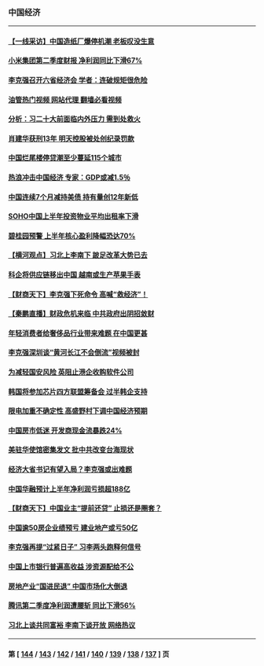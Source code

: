 ### 中国经济
---
#### [【一线采访】中国造纸厂爆停机潮 老板叹没生意](../../pages/ncid283/n13806400.md?08201645) 
#### [小米集团第二季度财报 净利润同比下滑67%](../../pages/ncid283/n13806210.md?08201645) 
#### [李克强召开六省经济会 学者：连破规矩很危险](../../pages/ncid283/n13806007.md?08201645) 
#### [油管热门视频 网站代理 翻墙必看视频](http://209.222.30.114:81/youtube.html?08201645)
#### [分析：习二十大前面临内外压力 需到处救火](../../pages/ncid283/n13805569.md?08201645) 
#### [肖建华获刑13年 明天控股被处创纪录罚款](../../pages/ncid283/n13805882.md?08201645) 
#### [中国烂尾楼停贷潮至少蔓延115个城市](../../pages/ncid283/n13805842.md?08201645) 
#### [热浪冲击中国经济 专家：GDP或减1.5％](../../pages/ncid283/n13805839.md?08201645) 
#### [中国连续7个月减持美债 持有量创12年新低](../../pages/ncid283/n13805844.md?08201645) 
#### [SOHO中国上半年投资物业平均出租率下滑](../../pages/ncid283/n13805833.md?08201645) 
#### [碧桂园预警 上半年核心盈利降幅恐达70%](../../pages/ncid283/n13805674.md?08201645) 
#### [【横河观点】习北上李南下 跛足改革大势已去](../../pages/ncid283/n13805568.md?08201645) 
#### [科企将供应链移出中国 越南或生产苹果手表](../../pages/ncid283/n13805458.md?08201645) 
#### [【财商天下】李克强下死命令 高喊“救经济”！](../../pages/ncid283/n13805539.md?08201645) 
#### [【秦鹏直播】财政危机来临 中共政府出阴招敛财](../../pages/ncid283/n13805559.md?08201645) 
#### [年轻消费者给奢侈品行业带来难题 在中国更甚](../../pages/ncid283/n13805446.md?08201645) 
#### [李克强深圳谈“黄河长江不会倒流”视频被封](../../pages/ncid283/n13805089.md?08201645) 
#### [为减轻国安风险 英阻止港企收购软件公司](../../pages/ncid283/n13805405.md?08201645) 
#### [韩国将参加芯片四方联盟筹备会 过半韩企支持](../../pages/ncid283/n13805246.md?08201645) 
#### [限电加重不确定性 高盛野村下调中国经济预期](../../pages/ncid283/n13805099.md?08201645) 
#### [中国房市低迷 开发商现金流暴跌24%](../../pages/ncid283/n13805108.md?08201645) 
#### [美驻华使馆密集发文 批中共改变台海现状](../../pages/ncid283/n13805136.md?08201645) 
#### [经济大省书记有望入局？李克强或出难题](../../pages/ncid283/n13804949.md?08201645) 
#### [中国华融预计上半年净利润亏损超188亿](../../pages/ncid283/n13804756.md?08201645) 
#### [【财商天下】中国业主“提前还贷” 止损还是圈套？](../../pages/ncid283/n13804614.md?08201645) 
#### [中国逾50房企业绩预亏 建业地产或亏50亿](../../pages/ncid283/n13804771.md?08201645) 
#### [李克强再提“过紧日子” 习李两头跑释何信号](../../pages/ncid283/n13804616.md?08201645) 
#### [中国上市银行普遍高收益 涉资源配给不公](../../pages/ncid283/n13804794.md?08201645) 
#### [房地产业“国进民退” 中国市场化大倒退](../../pages/ncid283/n13804783.md?08201645) 
#### [腾讯第二季度净利润遭腰斩 同比下滑56%](../../pages/ncid283/n13804704.md?08201645) 
#### [习北上谈共同富裕 李南下谈开放 网络热议](../../pages/ncid283/n13804645.md?08201645) 

---
#### 第 [ [144](./144.md?08201645) / [143](./143.md?08201645) / [142](./142.md?08201645) / [141](./141.md?08201645) / [140](./140.md?08201645) / [139](./139.md?08201645) / [138](./138.md?08201645) / [137](./137.md?08201645) ] 页
